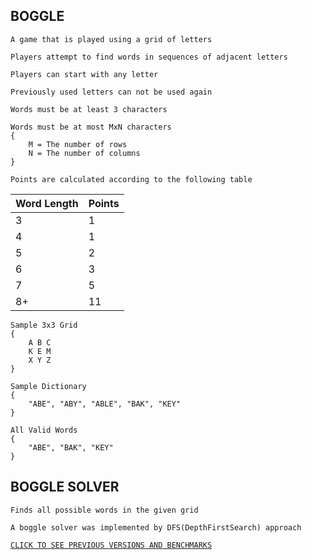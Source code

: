 ## BOGGLE
```
A game that is played using a grid of letters

Players attempt to find words in sequences of adjacent letters
```
```
Players can start with any letter

Previously used letters can not be used again

Words must be at least 3 characters

Words must be at most MxN characters
{
    M = The number of rows
    N = The number of columns
}

Points are calculated according to the following table
```
Word Length | Points
--| --
3 | 1
4 | 1
5 | 2
6 | 3
7 | 5
8+| 11
```
Sample 3x3 Grid
{
    A B C 
    K E M
    X Y Z 
}

Sample Dictionary
{ 
    "ABE", "ABY", "ABLE", "BAK", "KEY"
}

All Valid Words
{
    "ABE", "BAK", "KEY"
}
```
## BOGGLE SOLVER
```
Finds all possible words in the given grid
```
```
A boggle solver was implemented by DFS(DepthFirstSearch) approach
```

[`CLICK TO SEE PREVIOUS VERSIONS AND BENCHMARKS`](https://github.com/tafo/BoggleSolver/tree/SlowSolver)
